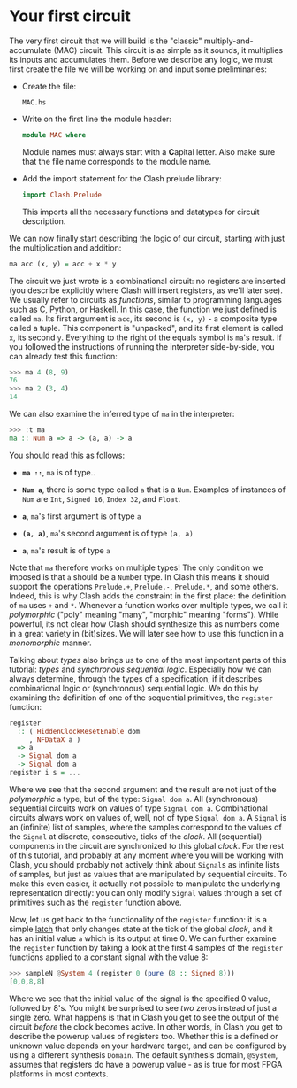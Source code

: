 # Your first circuit

The very first circuit that we will build is the "classic" multiply-and-accumulate (MAC) circuit.
This circuit is as simple as it sounds, it multiplies its inputs and accumulates them.
Before we describe any logic, we must first create the file we will be working on and input some preliminaries:

* Create the file:

    ```
    MAC.hs
    ```

* Write on the first line the module header:

    ``` haskell
    module MAC where
    ```

    Module names must always start with a **C**apital letter.
    Also make sure that the file name corresponds to the module name.

* Add the import statement for the Clash prelude library:

    ``` haskell
    import Clash.Prelude
    ```

    This imports all the necessary functions and datatypes for circuit description.

We can now finally start describing the logic of our circuit, starting with just the multiplication and addition:

``` haskell
ma acc (x, y) = acc + x * y
```

The circuit we just wrote is a combinational circuit: no registers are inserted (you describe explicitly where Clash will insert registers, as we'll later see).
We usually refer to circuits as *functions*, similar to programming languages such as C, Python, or Haskell.
In this case, the function we just defined is called `ma`.
Its first argument is `acc`, its second is `(x, y)` - a composite type called a tuple.
This component is "unpacked", and its first element is called `x`, its second `y`.
Everything to the right of the equals symbol is `ma`'s result.
If you followed the instructions of running the interpreter side-by-side, you can already test this function:

``` haskell
>>> ma 4 (8, 9)
76
>>> ma 2 (3, 4)
14
```

We can also examine the inferred type of `ma` in the interpreter:

``` haskell
>>> :t ma
ma :: Num a => a -> (a, a) -> a
```

You should read this as follows:

 * **`ma ::`**, `ma` is of type..

* **`Num a`**, there is some type called `a` that is a `Num`.
    Examples of instances of `Num` are `Int`, `Signed 16`, `Index 32`, and `Float`.

 * **`a`**, `ma`'s first argument is of type `a`

 * **`(a, a)`**, `ma`'s second argument is of type `(a, a)`

 * **`a`**, `ma`'s result is of type `a`

Note that `ma` therefore works on multiple types!
The only condition we imposed is that `a` should be a `Num`ber type.
In Clash this means it should support the operations `Prelude.+`, `Prelude.-`, `Prelude.*`, and some others.
Indeed, this is why Clash adds the constraint in the first place: the definition of `ma` uses `+` and `*`.
Whenever a function works over multiple types, we call it *polymorphic* ("poly" meaning "many", "morphic" meaning "forms").
While powerful, its not clear how Clash should synthesize this as numbers come in a great variety in (bit)sizes.
We will later see how to use this function in a *monomorphic* manner.

Talking about *types* also brings us to one of the most important parts of this tutorial: *types* and *synchronous sequential logic*.
Especially how we can always determine, through the types of a specification, if it describes combinational logic or (synchronous) sequential logic.
We do this by examining the definition of one of the sequential primitives, the `register` function:

``` haskell
register
  :: ( HiddenClockResetEnable dom
     , NFDataX a )
  => a
  -> Signal dom a
  -> Signal dom a
register i s = ...
```

Where we see that the second argument and the result are not just of the *polymorphic* `a` type, but of the type: `Signal dom a`.
All (synchronous) sequential circuits work on values of type `Signal dom a`.
Combinational circuits always work on values of, well, not of type `Signal dom a`.
A `Signal` is an (infinite) list of samples, where the samples correspond to the values of the `Signal` at discrete, consecutive, ticks of the *clock*.
All (sequential) components in the circuit are synchronized to this global *clock*.
For the rest of this tutorial, and probably at any moment where you will be working with Clash, you should probably not actively think about `Signal`s as infinite lists of samples, but just as values that are manipulated by sequential circuits.
To make this even easier, it actually not possible to manipulate the underlying representation directly: you can only modify `Signal` values through a set of primitives such as the `register` function above.

Now, let us get back to the functionality of the `register` function: it is a simple [latch](https://en.wikipedia.org/wiki/Flip-flop_\(electronics\)) that only changes state at the tick of the global *clock*, and it has an initial value `a` which is its output at time 0.
We can further examine the `register` function by taking a look at the first 4 samples of the `register` functions applied to a constant signal with the value 8:

```haskell
>>> sampleN @System 4 (register 0 (pure (8 :: Signed 8)))
[0,0,8,8]
```

Where we see that the initial value of the signal is the specified 0 value, followed by 8's.
You might be surprised to see *two* zeros instead of just a single zero.
What happens is that in Clash you get to see the output of the circuit *before* the clock becomes active.
In other words, in Clash you get to describe the powerup values of registers too.
Whether this is a defined or unknown value depends on your hardware target, and can be configured by using a different synthesis `Domain`.
The default synthesis domain, `@System`, assumes that registers do have a powerup value - as is true for most FPGA platforms in most contexts.
